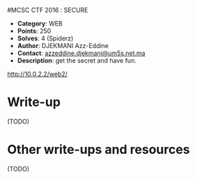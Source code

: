 #MCSC CTF 2016	: SECURE

* **Category**: WEB <br>
* **Points**: 250 <br>
* **Solves**: 4 (Spiderz)<br>
* **Author**: DJEKMANI Azz-Eddine
* **Contact**: azzeddine.djekmani@um5s.net.ma
* **Description**: get the secret and have fun.

http://10.0.2.2/web2/


# Write-up 

(TODO)

# Other write-ups and resources

(TODO)